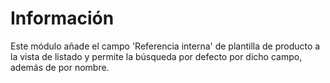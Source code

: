 Información
===========

Este módulo añade el campo 'Referencia interna' de plantilla de producto a la vista de listado y permite la búsqueda por defecto por dicho campo, además de por nombre.
